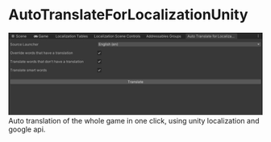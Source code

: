 # AutoTranslateForLocalizationUnity
![GitHub Logo](/Screenshots/logo.jpg)
Auto translation of the whole game in one click, using unity localization and google api.
